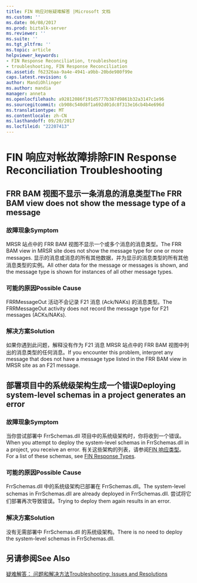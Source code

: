 ```yaml
---
title: FIN 响应对帐疑难解答 |Microsoft 文档
ms.custom: ''
ms.date: 06/08/2017
ms.prod: biztalk-server
ms.reviewer: ''
ms.suite: ''
ms.tgt_pltfrm: ''
ms.topic: article
helpviewer_keywords:
- FIN Response Reconciliation, troubleshooting
- troubleshooting, FIN Response Reconciliation
ms.assetid: f62326aa-9a4e-4941-a9bb-20bde980f99e
caps.latest.revision: 6
author: MandiOhlinger
ms.author: mandia
manager: anneta
ms.openlocfilehash: a92812086f191d5777b387d9861b32a3147c1e96
ms.sourcegitcommit: cb908c540d8f1a692d01dc8f313e16cb4b4e696d
ms.translationtype: MT
ms.contentlocale: zh-CN
ms.lasthandoff: 09/20/2017
ms.locfileid: "22207413"
---
```

# <a name="fin-response-reconciliation-troubleshooting"></a><span data-ttu-id="1efc0-102">FIN 响应对帐故障排除</span><span class="sxs-lookup"><span data-stu-id="1efc0-102">FIN Response Reconciliation Troubleshooting</span></span>
## <a name="the-frr-bam-view-does-not-show-the-message-type-of-a-message"></a><span data-ttu-id="1efc0-103">FRR BAM 视图不显示一条消息的消息类型</span><span class="sxs-lookup"><span data-stu-id="1efc0-103">The FRR BAM view does not show the message type of a message</span></span>  
  
### <a name="symptom"></a><span data-ttu-id="1efc0-104">故障现象</span><span class="sxs-lookup"><span data-stu-id="1efc0-104">Symptom</span></span>  
 <span data-ttu-id="1efc0-105">MRSR 站点中的 FRR BAM 视图不显示一个或多个消息的消息类型。</span><span class="sxs-lookup"><span data-stu-id="1efc0-105">The FRR BAM view in MRSR site does not show the message type for one or more messages.</span></span> <span data-ttu-id="1efc0-106">显示的消息或消息的所有其他数据，并为显示的消息类型的所有其他消息类型的实例。</span><span class="sxs-lookup"><span data-stu-id="1efc0-106">All other data for the message or messages is shown, and the message type is shown for instances of all other message types.</span></span>  
  
### <a name="possible-cause"></a><span data-ttu-id="1efc0-107">可能的原因</span><span class="sxs-lookup"><span data-stu-id="1efc0-107">Possible Cause</span></span>  
 <span data-ttu-id="1efc0-108">FRRMessageOut 活动不会记录 F21 消息 (Ack/NAKs) 的消息类型。</span><span class="sxs-lookup"><span data-stu-id="1efc0-108">The FRRMessageOut activity does not record the message type for F21 messages (ACKs/NAKs).</span></span>  
  
### <a name="solution"></a><span data-ttu-id="1efc0-109">解决方案</span><span class="sxs-lookup"><span data-stu-id="1efc0-109">Solution</span></span>  
 <span data-ttu-id="1efc0-110">如果你遇到此问题，解释没有作为 F21 消息 MRSR 站点中的 FRR BAM 视图中列出的消息类型的任何消息。</span><span class="sxs-lookup"><span data-stu-id="1efc0-110">If you encounter this problem, interpret any message that does not have a message type listed in the FRR BAM view in MRSR site as an F21 message.</span></span>  
  
## <a name="deploying-system-level-schemas-in-a-project-generates-an-error"></a><span data-ttu-id="1efc0-111">部署项目中的系统级架构生成一个错误</span><span class="sxs-lookup"><span data-stu-id="1efc0-111">Deploying system-level schemas in a project generates an error</span></span>  
  
### <a name="symptom"></a><span data-ttu-id="1efc0-112">故障现象</span><span class="sxs-lookup"><span data-stu-id="1efc0-112">Symptom</span></span>  
 <span data-ttu-id="1efc0-113">当你尝试部署中 FrrSchemas.dll 项目中的系统级架构时，你将收到一个错误。</span><span class="sxs-lookup"><span data-stu-id="1efc0-113">When you attempt to deploy the system-level schemas in FrrSchemas.dll in a project, you receive an error.</span></span> <span data-ttu-id="1efc0-114">有关这些架构的列表，请参阅[FIN 响应类型](../../adapters-and-accelerators/accelerator-swift/fin-response-types.md)。</span><span class="sxs-lookup"><span data-stu-id="1efc0-114">For a list of these schemas, see [FIN Response Types](../../adapters-and-accelerators/accelerator-swift/fin-response-types.md).</span></span>  
  
### <a name="possible-cause"></a><span data-ttu-id="1efc0-115">可能的原因</span><span class="sxs-lookup"><span data-stu-id="1efc0-115">Possible Cause</span></span>  
 <span data-ttu-id="1efc0-116">FrrSchemas.dll 中的系统级架构已部署在 FrrSchemas.dll。</span><span class="sxs-lookup"><span data-stu-id="1efc0-116">The system-level schemas in FrrSchemas.dll are already deployed in FrrSchemas.dll.</span></span> <span data-ttu-id="1efc0-117">尝试将它们部署再次导致错误。</span><span class="sxs-lookup"><span data-stu-id="1efc0-117">Trying to deploy them again results in an error.</span></span>  
  
### <a name="solution"></a><span data-ttu-id="1efc0-118">解决方案</span><span class="sxs-lookup"><span data-stu-id="1efc0-118">Solution</span></span>  
 <span data-ttu-id="1efc0-119">没有无需部署中 FrrSchemas.dll 的系统级架构。</span><span class="sxs-lookup"><span data-stu-id="1efc0-119">There is no need to deploy the system-level schemas in FrrSchemas.dll.</span></span>  
  
## <a name="see-also"></a><span data-ttu-id="1efc0-120">另请参阅</span><span class="sxs-lookup"><span data-stu-id="1efc0-120">See Also</span></span>  
 [<span data-ttu-id="1efc0-121">疑难解答： 问题和解决方法</span><span class="sxs-lookup"><span data-stu-id="1efc0-121">Troubleshooting: Issues and Resolutions</span></span>](../../adapters-and-accelerators/accelerator-swift/troubleshooting-issues-and-resolutions1.md)